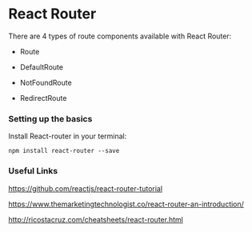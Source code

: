 # React Router
There are 4 types of route components available with React Router:

- Route

- DefaultRoute

- NotFoundRoute

- RedirectRoute


### Setting up the basics

Install React-router in your terminal:

```npm install react-router --save```


### Useful Links

https://github.com/reactjs/react-router-tutorial

https://www.themarketingtechnologist.co/react-router-an-introduction/

http://ricostacruz.com/cheatsheets/react-router.html
